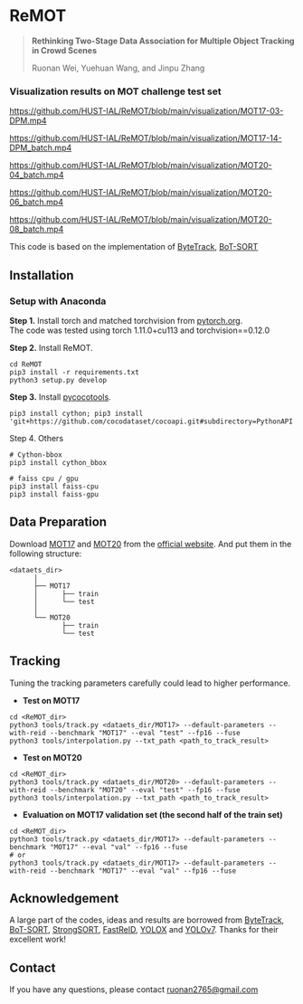 # ReMOT

> **Rethinking Two-Stage Data Association for Multiple Object Tracking in Crowd Scenes**
> 
> Ruonan Wei, Yuehuan Wang, and Jinpu Zhang

### Visualization results on MOT challenge test set
https://github.com/HUST-IAL/ReMOT/blob/main/visualization/MOT17-03-DPM.mp4

https://github.com/HUST-IAL/ReMOT/blob/main/visualization/MOT17-14-DPM_batch.mp4

https://github.com/HUST-IAL/ReMOT/blob/main/visualization/MOT20-04_batch.mp4

https://github.com/HUST-IAL/ReMOT/blob/main/visualization/MOT20-06_batch.mp4

https://github.com/HUST-IAL/ReMOT/blob/main/visualization/MOT20-08_batch.mp4


This code is based on the implementation of [ByteTrack](https://github.com/ifzhang/ByteTrack), [BoT-SORT](https://github.com/NirAharon/BoT-SORT)
## Installation
 
### Setup with Anaconda

**Step 1.** Install torch and matched torchvision from [pytorch.org](https://pytorch.org/get-started/locally/).<br>
The code was tested using torch 1.11.0+cu113 and torchvision==0.12.0 

**Step 2.** Install ReMOT.
```shell
cd ReMOT
pip3 install -r requirements.txt
python3 setup.py develop
```
**Step 3.** Install [pycocotools](https://github.com/cocodataset/cocoapi).
```shell
pip3 install cython; pip3 install 'git+https://github.com/cocodataset/cocoapi.git#subdirectory=PythonAPI'
```

Step 4. Others
```shell
# Cython-bbox
pip3 install cython_bbox

# faiss cpu / gpu
pip3 install faiss-cpu
pip3 install faiss-gpu
```

## Data Preparation

Download [MOT17](https://motchallenge.net/data/MOT17/) and [MOT20](https://motchallenge.net/data/MOT20/) from the [official website](https://motchallenge.net/). And put them in the following structure:

```
<dataets_dir>
      │
      ├── MOT17
      │      ├── train
      │      └── test    
      │
      └── MOT20
             ├── train
             └── test
```

## Tracking

Tuning the tracking parameters carefully could lead to higher performance.

* **Test on MOT17**

```shell
cd <ReMOT_dir>
python3 tools/track.py <dataets_dir/MOT17> --default-parameters --with-reid --benchmark "MOT17" --eval "test" --fp16 --fuse
python3 tools/interpolation.py --txt_path <path_to_track_result>
```

* **Test on MOT20**

```shell
cd <ReMOT_dir>
python3 tools/track.py <dataets_dir/MOT20> --default-parameters --with-reid --benchmark "MOT20" --eval "test" --fp16 --fuse
python3 tools/interpolation.py --txt_path <path_to_track_result>
```

* **Evaluation on MOT17 validation set (the second half of the train set)**

```shell
cd <ReMOT_dir>
python3 tools/track.py <dataets_dir/MOT17> --default-parameters --benchmark "MOT17" --eval "val" --fp16 --fuse
# or
python3 tools/track.py <dataets_dir/MOT17> --default-parameters --with-reid --benchmark "MOT17" --eval "val" --fp16 --fuse
```

## Acknowledgement

A large part of the codes, ideas and results are borrowed from 
[ByteTrack](https://github.com/ifzhang/ByteTrack), 
[BoT-SORT](https://github.com/NirAharon/BoT-SORT),
[StrongSORT](https://github.com/dyhBUPT/StrongSORT),
[FastReID](https://github.com/JDAI-CV/fast-reid),
[YOLOX](https://github.com/Megvii-BaseDetection/YOLOX) and
[YOLOv7](https://github.com/wongkinyiu/yolov7). 
Thanks for their excellent work!
## Contact
If you have any questions, please contact ruonan2765@gmail.com
